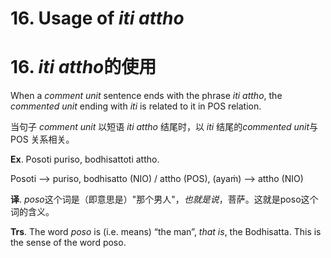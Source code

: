 # **16. Usage of** *iti attho* 
# 16. *iti attho***的使用**
 
When a *comment unit* sentence ends with the phrase *iti attho*, the *commented unit* 
ending with *iti* is related to it in POS relation. 

当句子 *comment unit* 以短语 *iti attho* 结尾时，以 *iti* 结尾的*commented unit*与 POS 关系相关。

**Ex**. Posoti puriso, bodhisattoti attho. 

Posoti --> puriso, bodhisatto (NIO) / attho (POS), (ayaṁ) --> attho (NIO) 

**译**. *poso*这个词是（即意思是）"那个男人"，*也就是说*，菩萨。这就是poso这个词的含义。

**Trs**. The word *poso* is (i.e. means) “the man”, *that is*, the Bodhisatta. This is the sense of the word poso.